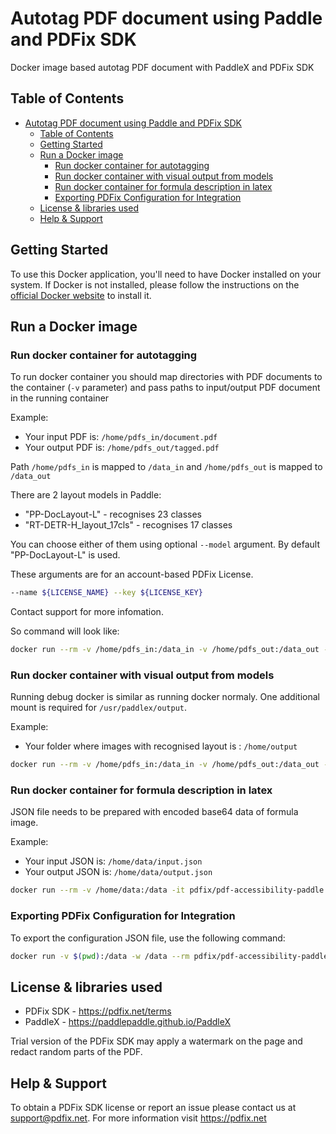 # Autotag PDF document using Paddle and PDFix SDK

Docker image based autotag PDF document with PaddleX and PDFix SDK

## Table of Contents

- [Autotag PDF document using Paddle and PDFix SDK](#autotag-paddle)
  - [Table of Contents](#table-of-contents)
  - [Getting Started](#getting-started)
  - [Run a Docker image ](#run-docker-image)
    - [Run docker container for autotagging](#run-docker-container-autotagging)
    - [Run docker container with visual output from models](#run-docker-container-visual-debug)
    - [Run docker container for formula description in latex](#run-docker-container-formula)
    - [Exporting PDFix Configuration for Integration](#export-config-json-integration)
  - [License \& libraries used](#license)
  - [Help \& Support](#help-support)


## Getting Started

To use this Docker application, you'll need to have Docker installed on your system. If Docker is not installed, please follow the instructions on the [official Docker website](https://docs.docker.com/get-docker/) to install it.

## Run a Docker image

### Run docker container for autotagging
To run docker container you should map directories with PDF documents to the container (`-v` parameter) and pass paths to input/output PDF document in the running container

Example: 

- Your input PDF is: `/home/pdfs_in/document.pdf`
- Your output PDF is: `/home/pdfs_out/tagged.pdf`

Path `/home/pdfs_in` is mapped to `/data_in` and `/home/pdfs_out` is mapped to `/data_out`

There are 2 layout models in Paddle:
- "PP-DocLayout-L" - recognises 23 classes
- "RT-DETR-H_layout_17cls" - recognises 17 classes

You can choose either of them using optional `--model` argument. By default "PP-DocLayout-L" is used.

These arguments are for an account-based PDFix License.
```bash
--name ${LICENSE_NAME} --key ${LICENSE_KEY}
```
Contact support for more infomation.

So command will look like:

```bash
docker run --rm -v /home/pdfs_in:/data_in -v /home/pdfs_out:/data_out -it pdfix/pdf-accessibility-paddle:latest tag --name $LICENSE_NAME --key $LICENSE_KEY --model PP-DocLayout-L --input /data_in/document.pdf --output /data_out/tagged.pdf
```

### Run docker container with visual output from models
Running debug docker is similar as running docker normaly. One additional mount is required for `/usr/paddlex/output`.

Example:

- Your folder where images with recognised layout is : `/home/output`

```bash
docker run --rm -v /home/pdfs_in:/data_in -v /home/pdfs_out:/data_out -v /home/output:/usr/paddlex/output -it pdfix/pdf-accessibility-paddle:latest tag --name $LICENSE_NAME --key $LICENSE_KEY --input /data_in/document.pdf --output /data_out/tagged.pdf
```

### Run docker container for formula description in latex
JSON file needs to be prepared with encoded base64 data of formula image.

Example:

- Your input JSON is: `/home/data/input.json`
- Your output JSON is: `/home/data/output.json`

```bash
docker run --rm -v /home/data:/data -it pdfix/pdf-accessibility-paddle:latest generate_alt_text_formula -i /data/input.json -o /data/output.json
```

### Exporting PDFix Configuration for Integration
To export the configuration JSON file, use the following command:

```bash
docker run -v $(pwd):/data -w /data --rm pdfix/pdf-accessibility-paddle:latest config -o config.json
```

## License & libraries used
- PDFix SDK - https://pdfix.net/terms
- PaddleX - https://paddlepaddle.github.io/PaddleX

Trial version of the PDFix SDK may apply a watermark on the page and redact random parts of the PDF.

## Help & Support
To obtain a PDFix SDK license or report an issue please contact us at support@pdfix.net.
For more information visit https://pdfix.net
